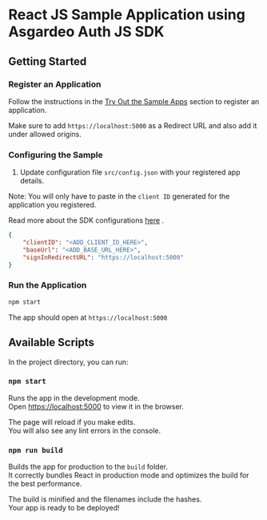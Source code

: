 # React JS Sample Application using Asgardeo Auth JS SDK

## Getting Started

### Register an Application

Follow the instructions in the [Try Out the Sample Apps](../../README.md#try-out-the-sample-apps) section to register an application.

Make sure to add `https://localhost:5000` as a Redirect URL and also add it under allowed origins.

### Configuring the Sample

1. Update configuration file `src/config.json` with your registered app details.

Note: You will only have to paste in the `client ID` generated for the application you registered.

Read more about the SDK configurations [here](../../README.md#initialize) .

```json
{
    "clientID": "<ADD_CLIENT_ID_HERE>",
    "baseUrl": "<ADD_BASE_URL_HERE>",
    "signInRedirectURL": "https://localhost:5000"
}
```

### Run the Application

```bash
npm start
```
The app should open at `https://localhost:5000`

## Available Scripts

In the project directory, you can run:

### `npm start`

Runs the app in the development mode.<br />
Open [https://localhost:5000](https://localhost:5000) to view it in the browser.

The page will reload if you make edits.<br />
You will also see any lint errors in the console.

### `npm run build`

Builds the app for production to the `build` folder.<br />
It correctly bundles React in production mode and optimizes the build for the best performance.

The build is minified and the filenames include the hashes.<br />
Your app is ready to be deployed!
